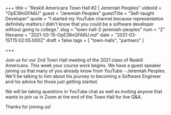 +++
title = "Reskill Americans Town Hall #2 | Jeremiah Peoples"
videoId = "OpE39nGFA6U"
guest = "Jeremiah Peoples"
guestTitle = "Self-taught Developer"
quote = "I started my YouTube channel because representation definitely matters.I didn’t know that you could be a software developer without going to college."
slug = "town-hall-2-jeremiah-peoples"
num = "2"
filename = "2021-03-15-OpE39nGFA6U.md"
date = "2021-03-15T15:02:05.000Z"
draft = false
tags = [ "town-halls", "partners" ]

+++

Join us for our 2nd Town Hall meeting of the 2021 class of Reskill Americans.  This week your course work begins.  We have a guest speaker joining us that many of you already know from YouTube - Jeremiah Peoples.  We'll be talking to him about his journey to becoming a Software Engineer and his advice for those just getting started.

We will be taking questions in YouTube chat as well as inviting anyone that wants to join us in Zoom at the end of the Town Hall for live Q&A.

Thanks for joining us!
